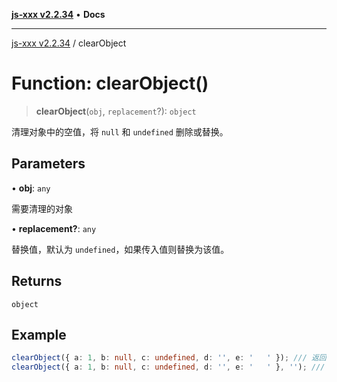 [**js-xxx v2.2.34**](../README.md) • **Docs**

***

[js-xxx v2.2.34](../README.md) / clearObject

# Function: clearObject()

> **clearObject**(`obj`, `replacement`?): `object`

清理对象中的空值，将 `null` 和 `undefined` 删除或替换。

## Parameters

• **obj**: `any`

需要清理的对象

• **replacement?**: `any`

替换值，默认为 `undefined`，如果传入值则替换为该值。

## Returns

`object`

## Example

```ts
clearObject({ a: 1, b: null, c: undefined, d: '', e: '   ' }); /// 返回: { a: 1 }
clearObject({ a: 1, b: null, c: undefined, d: '', e: '   ' }, ''); /// 返回: { a: 1, b: '', c: '', d: '', e: '' }
```
